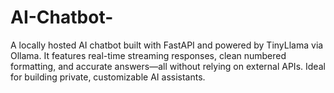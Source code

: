 # AI-Chatbot-
A locally hosted AI chatbot built with FastAPI and powered by TinyLlama via Ollama. It features real-time streaming responses, clean numbered formatting, and accurate answers—all without relying on external APIs. Ideal for building private, customizable AI assistants.

